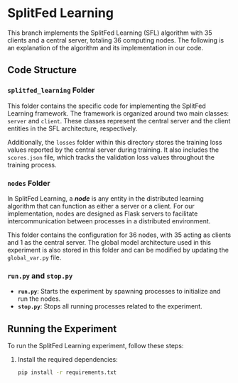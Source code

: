 # SplitFed Learning  
This branch implements the SplitFed Learning (SFL) algorithm with 35 clients and a central server, totaling 36 computing nodes. The following is an explanation of the algorithm and its implementation in our code.  

## Code Structure  

### `splitfed_learning` Folder  
This folder contains the specific code for implementing the SplitFed Learning framework. The framework is organized around two main classes: `server` and `client`. These classes represent the central server and the client entities in the SFL architecture, respectively.  

Additionally, the `losses` folder within this directory stores the training loss values reported by the central server during training. It also includes the `scores.json` file, which tracks the validation loss values throughout the training process.  

### `nodes` Folder  
In SplitFed Learning, a ***node*** is any entity in the distributed learning algorithm that can function as either a server or a client. For our implementation, nodes are designed as Flask servers to facilitate intercommunication between processes in a distributed environment.  

This folder contains the configuration for 36 nodes, with 35 acting as clients and 1 as the central server. The global model architecture used in this experiment is also stored in this folder and can be modified by updating the `global_var.py` file.  

### `run.py` and `stop.py`  
- **`run.py`**: Starts the experiment by spawning processes to initialize and run the nodes.  
- **`stop.py`**: Stops all running processes related to the experiment.  

## Running the Experiment  
To run the SplitFed Learning experiment, follow these steps:  

1. Install the required dependencies:  
   ```bash
   pip install -r requirements.txt
